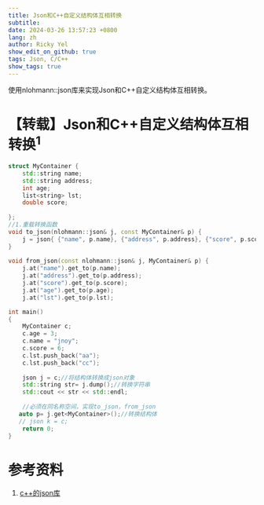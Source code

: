 ```yaml
---
title: Json和C++自定义结构体互相转换
subtitle:
date: 2024-03-26 13:57:23 +0800
lang: zh
author: Ricky Yel
show_edit_on_github: true
tags: Json, C/C++
show_tags: true
---
```


使用nlohmann::json库来实现Json和C++自定义结构体互相转换。
<!--more-->

# 【转载】Json和C++自定义结构体互相转换<sup>1</sup>

```cpp
struct MyContainer {
    std::string name;
    std::string address;
    int age;
    list<string> lst;
    double score;
 
};
//1.重载转换函数
void to_json(nlohmann::json& j, const MyContainer& p) {
    j = json{ {"name", p.name}, {"address", p.address}, {"score", p.score},{"age",p.age},{"lst",p.lst} };
}
 
void from_json(const nlohmann::json& j, MyContainer& p) {
    j.at("name").get_to(p.name);
    j.at("address").get_to(p.address);
    j.at("score").get_to(p.score);
    j.at("age").get_to(p.age);
    j.at("lst").get_to(p.lst);

int main()
{
    MyContainer c;
    c.age = 3;
    c.name = "jnoy";
    c.score = 6;
    c.lst.push_back("aa");
    c.lst.push_back("cc");
 
    json j = c;//将结构体转换成json对象
    std::string str= j.dump();//转换字符串
    std::cout << str << std::endl;
 
    //必须在同名称空间，实现to_json，from_json
   auto p= j.get<MyContainer>();//转换结构体
   // json k = c;
    return 0;
}
```

# 参考资料

1. [c++的json库](https://blog.csdn.net/jinyuttt/article/details/125357661)